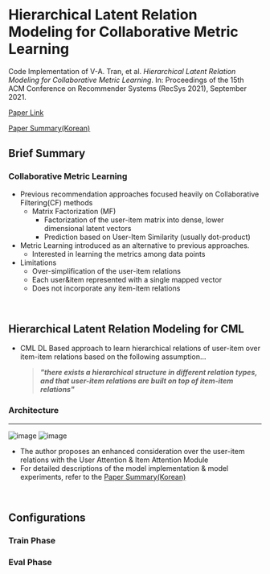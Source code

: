 # Hierarchical Latent Relation Modeling for Collaborative Metric Learning
Code Implementation of V-A. Tran, et al. *Hierarchical Latent Relation Modeling for Collaborative Metric Learning*. In: Proceedings of the 15th ACM Conference on Recommender Systems (RecSys 2021), September 2021.

[Paper Link](https://arxiv.org/pdf/2108.04655.pdf)
<br>

[Paper Summary(Korean)](https://nlee208.notion.site/Hierarchical-Latent-Relation-Modeling-for-CML-22551b6d72ac43ba8ccfc5e1b7bb838c)
<br>

## Brief Summary
### Collaborative Metric Learning

- Previous recommendation approaches focused heavily on Collaborative Filtering(CF) methods
    - Matrix Factorization (MF)
        - Factorization of the user-item matrix into dense, lower dimensional latent vectors
        - Prediction based on User-Item Similarity (usually dot-product)
- Metric Learning introduced as an alternative to previous approaches.
    - Interested in learning the metrics among data points
- Limitations
  - Over-simplification of the user-item relations
  - Each user&item represented with a single mapped vector
  - Does not incorporate any item-item relations
<br>

## Hierarchical Latent Relation Modeling for CML
- CML DL Based approach to learn hierarchical relations of user-item over item-item relations based on the following assumption...
  > ***"there exists a hierarchical structure in different relation types, and that user-item relations are built on top of item-item relations"***

### Architecture
---
![image](https://user-images.githubusercontent.com/61938580/208623457-f2138bd5-bf25-40f8-a08d-5c4d2f5cd015.png)
![image](https://user-images.githubusercontent.com/61938580/208623622-596d9228-9378-4101-91f8-0451d0d3454c.png)

- The author proposes an enhanced consideration over the user-item relations with the User Attention & Item Attention Module
- For detailed descriptions of the model implementation & model experiments, refer to the [Paper Summary(Korean)](https://www.notion.so/Hierarchical-Latent-Relation-Modeling-for-CML-22551b6d72ac43ba8ccfc5e1b7bb838c)

<br>

## Configurations
### Train Phase



### Eval Phase

